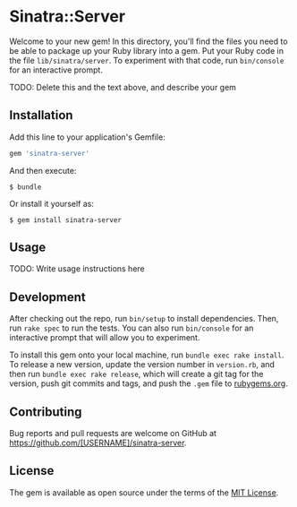 # Sinatra::Server

Welcome to your new gem! In this directory, you'll find the files you need to be able to package up your Ruby library into a gem. Put your Ruby code in the file `lib/sinatra/server`. To experiment with that code, run `bin/console` for an interactive prompt.

TODO: Delete this and the text above, and describe your gem

## Installation

Add this line to your application's Gemfile:

```ruby
gem 'sinatra-server'
```

And then execute:

    $ bundle

Or install it yourself as:

    $ gem install sinatra-server

## Usage

TODO: Write usage instructions here

## Development

After checking out the repo, run `bin/setup` to install dependencies. Then, run `rake spec` to run the tests. You can also run `bin/console` for an interactive prompt that will allow you to experiment.

To install this gem onto your local machine, run `bundle exec rake install`. To release a new version, update the version number in `version.rb`, and then run `bundle exec rake release`, which will create a git tag for the version, push git commits and tags, and push the `.gem` file to [rubygems.org](https://rubygems.org).

## Contributing

Bug reports and pull requests are welcome on GitHub at https://github.com/[USERNAME]/sinatra-server.


## License

The gem is available as open source under the terms of the [MIT License](http://opensource.org/licenses/MIT).

